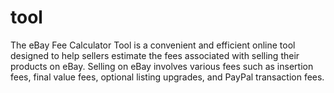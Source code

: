 # tool
The eBay Fee Calculator Tool is a convenient and efficient online tool designed to help sellers estimate the fees associated with selling their products on eBay. Selling on eBay involves various fees such as insertion fees, final value fees, optional listing upgrades, and PayPal transaction fees.
